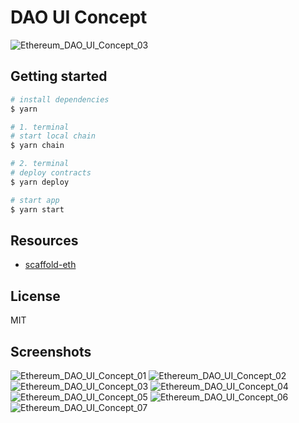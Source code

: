 # DAO UI Concept

![Ethereum_DAO_UI_Concept_03](./packages/react-app/public/screenshots/dao_ui_ethereum_03.png?raw=true 'Ethereum_DAO_UI_Concept_03')

## Getting started

```bash
# install dependencies
$ yarn

# 1. terminal
# start local chain
$ yarn chain

# 2. terminal
# deploy contracts
$ yarn deploy

# start app
$ yarn start
```

## Resources

* [scaffold-eth](https://github.com/scaffold-eth/scaffold-eth)

## License

MIT

## Screenshots

![Ethereum_DAO_UI_Concept_01](./packages/react-app/public/screenshots/dao_ui_ethereum_01.png?raw=true 'Ethereum_DAO_UI_Concept_01')
![Ethereum_DAO_UI_Concept_02](./packages/react-app/public/screenshots/dao_ui_ethereum_02.png?raw=true 'Ethereum_DAO_UI_Concept_02')
![Ethereum_DAO_UI_Concept_03](./packages/react-app/public/screenshots/dao_ui_ethereum_03.png?raw=true 'Ethereum_DAO_UI_Concept_03')
![Ethereum_DAO_UI_Concept_04](./packages/react-app/public/screenshots/dao_ui_ethereum_04.png?raw=true 'Ethereum_DAO_UI_Concept_04')
![Ethereum_DAO_UI_Concept_05](./packages/react-app/public/screenshots/dao_ui_ethereum_05.png?raw=true 'Ethereum_DAO_UI_Concept_05')
![Ethereum_DAO_UI_Concept_06](./packages/react-app/public/screenshots/dao_ui_ethereum_06.png?raw=true 'Ethereum_DAO_UI_Concept_06')
![Ethereum_DAO_UI_Concept_07](./packages/react-app/public/screenshots/dao_ui_ethereum_07.png?raw=true 'Ethereum_DAO_UI_Concept_07')
